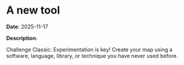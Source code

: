 # A new tool

**Date**: 2025-11-17

**Description**:

Challenge Classic: Experimentation is key! Create your map using a software, language, library, or technique you have never used before.
